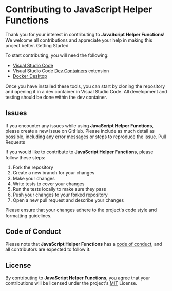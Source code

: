 # Contributing to JavaScript Helper Functions

Thank you for your interest in contributing to **JavaScript Helper Functions**! We welcome all contributions and appreciate your help in making this project better.
Getting Started

To start contributing, you will need the following:

- [Visual Studio Code](https://code.visualstudio.com/)
- Visual Studio Code [Dev Containers](https://marketplace.visualstudio.com/items?itemName=ms-vscode-remote.remote-containers) extension
- [Docker Desktop](https://www.docker.com/products/docker-desktop/)

Once you have installed these tools, you can start by cloning the repository and opening it in a dev container in Visual Studio Code. All development and testing should be done within the dev container.

## Issues

If you encounter any issues while using **JavaScript Helper Functions**, please create a new issue on GitHub. Please include as much detail as possible, including any error messages or steps to reproduce the issue.
Pull Requests

If you would like to contribute to **JavaScript Helper Functions**, please follow these steps:

1. Fork the repository
1. Create a new branch for your changes
1. Make your changes
1. Write tests to cover your changes
1. Run the tests locally to make sure they pass
1. Push your changes to your forked repository
1. Open a new pull request and describe your changes

Please ensure that your changes adhere to the project's code style and formatting guidelines.

## Code of Conduct

Please note that **JavaScript Helper Functions** has a [code of conduct](CODE_OF_CONDUCT.md), and all contributors are expected to follow it.

## License

By contributing to **JavaScript Helper Functions**, you agree that your contributions will be licensed under the project's [MIT](LICENSE) License.
